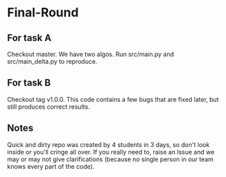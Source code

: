 # Final-Round

## For task A

Checkout master. We have two algos. Run src/main.py and src/main_delta.py to reproduce.

## For task B

Checkout tag v1.0.0. This code contains a few bugs that are fixed later, but still produces correct results.

## Notes

Quick and dirty repo was created by 4 students in 3 days, so don't look inside or you'll cringe all over. If you really need to, raise an Issue and we may or may not give clarifications (because no single person in our team knows every part of the code).
